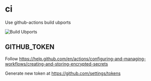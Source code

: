 # ci
Use github-actions build ubports

![Build Ubports](https://github.com/ubports-on-davinci/ubports-ci/workflows/Build%20Ubports/badge.svg)

## GITHUB_TOKEN

Follow https://help.github.com/en/actions/configuring-and-managing-workflows/creating-and-storing-encrypted-secrets

Generate new token at https://github.com/settings/tokens
